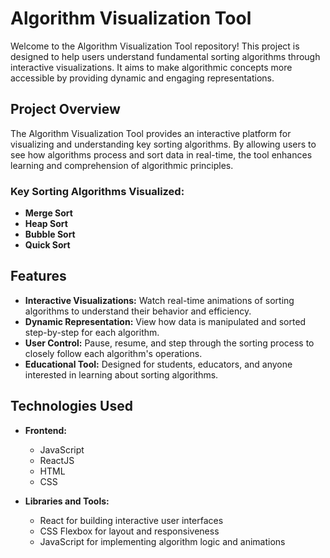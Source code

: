 # Algorithm Visualization Tool

Welcome to the Algorithm Visualization Tool repository! This project is designed to help users understand fundamental sorting algorithms through interactive visualizations. It aims to make algorithmic concepts more accessible by providing dynamic and engaging representations.


## Project Overview

The Algorithm Visualization Tool provides an interactive platform for visualizing and understanding key sorting algorithms. By allowing users to see how algorithms process and sort data in real-time, the tool enhances learning and comprehension of algorithmic principles.

### Key Sorting Algorithms Visualized:
- **Merge Sort**
- **Heap Sort**
- **Bubble Sort**
- **Quick Sort**

## Features

- **Interactive Visualizations:** Watch real-time animations of sorting algorithms to understand their behavior and efficiency.
- **Dynamic Representation:** View how data is manipulated and sorted step-by-step for each algorithm.
- **User Control:** Pause, resume, and step through the sorting process to closely follow each algorithm's operations.
- **Educational Tool:** Designed for students, educators, and anyone interested in learning about sorting algorithms.

## Technologies Used

- **Frontend:**
  - JavaScript
  - ReactJS
  - HTML
  - CSS

- **Libraries and Tools:**
  - React for building interactive user interfaces
  - CSS Flexbox for layout and responsiveness
  - JavaScript for implementing algorithm logic and animations

